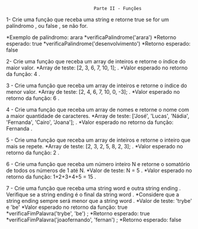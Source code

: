                                      Parte II - Funções

1- Crie uma função que receba uma string e retorne true se for um palíndromo , ou false , se não for.

*Exemplo de palíndromo: arara 
*verificaPalindrome('arara') 
*Retorno esperado: true
*verificaPalindrome('desenvolvimento') 
*Retorno esperado: false

2- Crie uma função que receba um array de inteiros e retorne o índice do maior valor.
*Array de teste: [2, 3, 6, 7, 10, 1]; .
*Valor esperado no retorno da função: 4 .

3 - Crie uma função que receba um array de inteiros e retorne o índice do menor valor.
*Array de teste: [2, 4, 6, 7, 10, 0, -3]; .
*Valor esperado no retorno da função: 6 .

4 - Crie uma função que receba um array de nomes e retorne o nome com a maior quantidade de caracteres.
*Array de teste: ['José', 'Lucas', 'Nádia', 'Fernanda', 'Cairo', 'Joana']; .
*Valor esperado no retorno da função: Fernanda .

5 - Crie uma função que receba um array de inteiros e retorne o inteiro que mais se repete.
*Array de teste: [2, 3, 2, 5, 8, 2, 3]; .
*Valor esperado no retorno da função: 2 .

6 - Crie uma função que receba um número inteiro N e retorne o somatório de todos os números de 1 até N.
*Valor de teste: N = 5 .
*Valor esperado no retorno da função: 1+2+3+4+5 = 15 .

7 - Crie uma função que receba uma string word e outra string ending . Verifique se a string ending é o final da string word . *Considere que a string ending sempre será menor que a string word .
*Valor de teste: 'trybe' e 'be'
*Valor esperado no retorno da função: true
*verificaFimPalavra('trybe', 'be') ;
*Retorno esperado: true
*verificaFimPalavra('joaofernando', 'fernan') ;
*Retorno esperado: false
